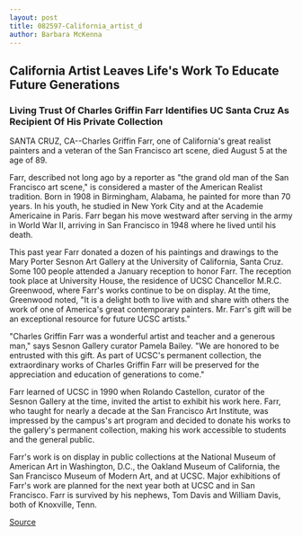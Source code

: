 ```yaml
---
layout: post
title: 082597-California_artist_d
author: Barbara McKenna
---
```


## California Artist Leaves Life's Work To Educate Future  Generations

### Living Trust Of Charles Griffin Farr Identifies UC Santa Cruz As Recipient Of His Private Collection

SANTA CRUZ, CA--Charles Griffin Farr, one of California's great  realist painters and a veteran of the San Francisco art scene, died  August 5 at the age of 89.

Farr, described not long ago by a reporter as "the grand old man  of the San Francisco art scene," is considered a master of the  American Realist tradition. Born in 1908 in Birmingham, Alabama, he  painted for more than 70 years. In his youth, he studied in New York  City and at the Academie Americaine in Paris. Farr began his move  westward after serving in the army in World War II, arriving in San  Francisco in 1948 where he lived until his death.

This past year Farr donated a dozen of his paintings and  drawings to the Mary Porter Sesnon Art Gallery at the University of  California, Santa Cruz. Some 100 people attended a January  reception to honor Farr. The reception took place at University  House, the residence of UCSC Chancellor M.R.C. Greenwood, where  Farr's works continue to be on display. At the time, Greenwood  noted, "It is a delight both to live with and share with others the  work of one of America's great contemporary painters. Mr. Farr's gift  will be an exceptional resource for future UCSC artists."

"Charles Griffin Farr was a wonderful artist and teacher and a  generous man," says Sesnon Gallery curator Pamela Bailey. "We are  honored to be entrusted with this gift. As part of UCSC's permanent  collection, the extraordinary works of Charles Griffin Farr will be  preserved for the appreciation and education of generations to  come."

Farr learned of UCSC in 1990 when Rolando Castellon, curator  of the Sesnon Gallery at the time, invited the artist to exhibit his  work here. Farr, who taught for nearly a decade at the San Francisco  Art Institute, was impressed by the campus's art program and  decided to donate his works to the gallery's permanent collection,  making his work accessible to students and the general public.

Farr's work is on display in public collections at the National  Museum of American Art in Washington, D.C., the Oakland Museum of  California, the San Francisco Museum of Modern Art, and at UCSC.  Major exhibitions of Farr's work are planned for the next year both  at UCSC and in San Francisco. Farr is survived by his nephews, Tom  Davis and William Davis, both of Knoxville, Tenn.

[Source](http://www1.ucsc.edu/news_events/press_releases/archive/97-98/08-97/082597-California_artist_d.html "Permalink to 082597-California_artist_d")